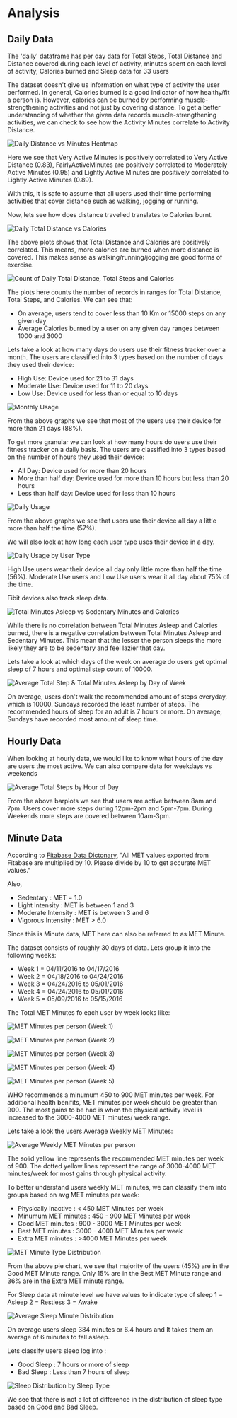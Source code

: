 # Analysis

## Daily Data

The 'daily' dataframe has per day data for Total Steps, Total Distance and Distance covered during each level of activity, minutes spent on each level of activity, Calories burned and Sleep data for 33 users

The dataset doesn't give us information on what type of activity the user performed. In general, Calories burned is a good indicator of how healthy/fit a person is. However, calories can be burned by performing muscle-strengthening activities and not just by covering distance. To get a better understanding of whether the given data records muscle-strengthening activities, we can check to see how the Activity Minutes correlate to Activity Distance.

![Daily Distance vs Minutes Heatmap](https://github.com/Sidkian/Bellabeat-Case-Study/Images/Daily%20Distance%20vs%20Minutes%20Heatmap.png)

Here we see that Very Active Minutes is positively correlated to Very Active Distance (0.83), FairlyActiveMinutes are positively correlated to Moderately Active Minutes (0.95) and Lightly Active Minutes are positively correlated to Lightly Active Minutes (0.89).

With this, it is safe to assume that all users used their time performing activities that cover distance such as walking, jogging or running.

Now, lets see how does distance travelled translates to Calories burnt.

![Daily Total Distance vs Calories](https://github.com/Sidkian/Bellabeat-Case-Study/Images/Daily%20Total%20Distance%20vs%20Calories.png)

The above plots shows that Total Distance and Calories are positively correlated. This means, more calories are burned when more distance is covered. This makes sense as walking/running/jogging are good forms of exercise.

![Count of Daily Total Distance, Total Steps and Calories](https://github.com/Sidkian/Bellabeat-Case-Study/Images/Count%20of%20Daily%20Total%20Distance,%20Total%20Steps%20and%20Calories.png)

The plots here counts the number of records in ranges for Total Distance, Total Steps, and Calories. We can see that: 
* On average, users tend to cover less than 10 Km or 15000 steps on any given day
* Average Calories burned by a user on any given day ranges between 1000 and 3000

Lets take a look at how many days do users use their fitness tracker over a month. The users are classified into 3 types based on the number of days they used their device:
* High Use: Device used for 21 to 31 days
* Moderate Use: Device used for 11 to 20 days
* Low Use: Device used for less than or equal to 10 days

![Monthly Usage](https://github.com/Sidkian/Bellabeat-Case-Study/Images/Monthly%20Usage.png)

From the above graphs we see that most of the users use their device for more than 21 days (88%).

To get more granular we can look at how many hours do users use their fitness tracker on a daily basis. The users are classified into 3 types based on the number of hours they used their device:
* All Day: Device used for more than 20 hours
* More than half day: Device used for more than 10 hours but less than 20 hours
* Less than half day: Device used for less than 10 hours

![Daily Usage](https://github.com/Sidkian/Bellabeat-Case-Study/Images/Daily%20Usage.png)

From the above graphs we see that users use their device all day a little more than half the time (57%).

We will also look at how long each user type uses their device in a day.

![Daily Usage by User Type](https://github.com/Sidkian/Bellabeat-Case-Study/Images/Daily%20Usage%20vy%20User%20Type.png)

High Use users wear their device all day only little more than half the time (56%).
Moderate Use users and Low Use users wear it all day about 75% of the time.

Fibit devices also track sleep data.

![Total Minutes Asleep vs Sedentary Minutes and Calories](https://github.com/Sidkian/Bellabeat-Case-Study/Images/Total%20Minutes%20Asleep%20vs%20Sedentary%20Minutes%20and%20Calories.png)

While there is no correlation between Total Minutes Asleep and Calories burned, there is a negative correlation between Total Minutes Asleep and Sedentary Minutes.
This mean that the lesser the person sleeps the more likely they are to be sedentary and feel lazier that day.

Lets take a look at which days of the week on average do users get optimal sleep of 7 hours and optimal step count of 10000.

![Average Total Step & Total Minutes Asleep by Day of Week](https://github.com/Sidkian/Bellabeat-Case-Study/Images/Average%20Total%20Step%20&%20Total%20Minutes%20Asleep%20by%20Day%20of%20Week.png)

On average, users don't walk the recommended amount of steps everyday, which is 10000. Sundays recorded the least number of steps.
The recommended hours of sleep for an adult is 7 hours or more. On average, Sundays have recorded most amount of sleep time.

## Hourly Data

When looking at hourly data, we would like to know what hours of the day are users the most active. We can also compare data for weekdays vs weekends

![Average Total Steps by Hour of Day](https://github.com/Sidkian/Bellabeat-Case-Study/Images/Average%20Total%20Steps%20by&20Hour%20of%20Day.png)

From the above barplots we see that users are active between 8am and 7pm. Users cover more steps during 12pm-2pm and 5pm-7pm.
During Weekends more steps are covered between 10am-3pm.

## Minute Data

According to [Fitabase Data Dictonary](https://www.fitabase.com/media/1930/fitabasedatadictionary102320.pdf), 
"All MET values exported from Fitabase are multiplied by 10. Please divide by 10 to get accurate MET values."

Also,
* Sedentary : MET = 1.0
* Light Intensity : MET is between 1 and 3
* Moderate Intensity : MET is between 3 and 6
* Vigorous Intensity : MET > 6.0

Since this is Minute data, MET here can also be referred to as MET Minute.

The dataset consists of roughly 30 days of data. Lets group it into the following weeks:
* Week 1 = 04/11/2016 to 04/17/2016
* Week 2 = 04/18/2016 to 04/24/2016
* Week 3 = 04/24/2016 to 05/01/2016
* Week 4 = 04/24/2016 to 05/01/2016
* Week 5 = 05/09/2016 to 05/15/2016

The Total MET Minutes fo each user by week looks like:

![MET Minutes per person (Week 1)](https://github.com/Sidkian/Bellabeat-Case-Study/Images/MET%20Minutes%20per%20Person%20(Week%201).png)

![MET Minutes per person (Week 2)](https://github.com/Sidkian/Bellabeat-Case-Study/Images/MET%20Minutes%20per%20Person%20(Week%202).png)

![MET Minutes per person (Week 3)](https://github.com/Sidkian/Bellabeat-Case-Study/Images/MET%20Minutes%20per%20Person%20(Week%203).png)

![MET Minutes per person (Week 4)](https://github.com/Sidkian/Bellabeat-Case-Study/Images/MET%20Minutes%20per%20Person%20(Week%204).png)

![MET Minutes per person (Week 5)](https://github.com/Sidkian/Bellabeat-Case-Study/Images/MET%20Minutes%20per%20Person%20(Week%205).png)

WHO recommends a minumum 450 to 900 MET minutes per week. For additional health benifits, MET minutes per week should be greater than 900.
The most gains to be had is when the physical activity level is increased to the 3000-4000 MET minutes/ week range.

Lets take a look the users Average Weekly MET Minutes:

![Average Weekly MET Minutes per person](https://github.com/Sidkian/Bellabeat-Case-Study/Images/Average%20Weekly%20MET%20Minutes%20per%20person.png)

The solid yellow line represents the recommended MET minutes per week of 900. The dotted yellow lines represent the range of 3000-4000 MET minutes/week for most gains through physical activity.

To better understand users weekly MET minutes, we can classify them into groups based on avg MET minutes per week:
* Physically Inactive : < 450 MET Minutes per week
* Minumum MET minutes : 450 - 900 MET Minutes per week
* Good MET minutes : 900 - 3000 MET Minutes per week
* Best MET minutes : 3000 - 4000 MET Minutes per week
* Extra MET minutes : >4000 MET Minutes per week

![MET Minute Type Distribution](https://github.com/Sidkian/Bellabeat-Case-Study/Images/MET%20Minute%20Type%20Distribution.png)

From the above pie chart, we see that majority of the users (45%) are in the Good MET Minute range. Only 15% are in the Best MET Minute range and 36% are in the Extra MET minute range.

For Sleep data at minute level we have values to indicate type of sleep
1 = Asleep
2 = Restless
3 = Awake

![Average Sleep Minute Distribution](https://github.com/Sidkian/Bellabeat-Case-Study/Images/Average%20Sleep%20Minute%20Distribution.png)

On average users sleep 384 minutes or 6.4 hours and It takes them an average of 6 minutes to fall asleep.

Lets classify users sleep log into :
* Good Sleep : 7 hours or more of sleep
* Bad Sleep : Less than 7 hours of sleep

![Sleep Distribution by Sleep Type](https://github.com/Sidkian/Bellabeat-Case-Study/Images/Sleep%20Distribution%20by%20Sleep%20Type.png)

We see that there is not a lot of difference in the distribution of sleep type based on Good and Bad Sleep.